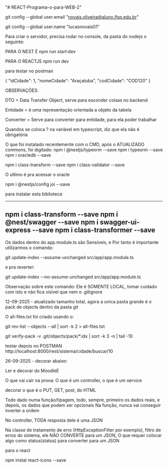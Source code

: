"# REACT-Programa-o-para-WEB-2" 

git config --global user.email "novais.oliveira@aluno.ifsp.edu.br"

git config --global user.name "lucasnovais01"

Para criar o servidor, precisa rodar no console, da pasta do nodejs o seguinte:


PARA O NEST É
    npm run start:dev

PARA O REACTJS
    npm run dev


para testar no postman

{
    "idCidade": 1,
    "nomeCidade": "Araçatuba",
    "codCidade": "COD120"
}

OBSERVAÇÕES:

DTO = Data Transfer Object, serve para esconder coisas no backend

Entidade = é uma representação orientada a objeto da tabela

Converter = Serve para converter para entidade, para ela poder trabalhar

Quandos se coloca ? na variável em typescript, diz que ela não é obrigatória


O que foi instalado recentemente com o CMD, após o ATUALIZADO commons, foi digitado:
npm i @nestjs/typeorm --save
npm i typeorm --save
npm i oracledb --save

npm i class-transform --save
npm i class-validator --save

O ultimo é pra acessar o oracle

npm i @nestjs/config joi --save

para instalar esta biblioteca


-------------------------
npm i class-transform --save
npm i @nest/swagger --save
npm i swagger-ui-express --save
npm i class-transformer --save
--------------------------


Os dados dentro do app.module.ts são Sensíveis, e Por tanto é importante utilizarmos o comando:

git update-index --assume-unchanged src/app/app.module.ts

e pra reverter:

git update-index --no-assume-unchanged src/app/app.module.ts

Observação sobre este comando: Ele é SOMENTE LOCAL, tomar cuidado com isto e não fica visível que nem o .gitignore





12-09-2025 - atualizado tamanho total, agora a unica pasta grande é o pack de objects dentro da pasta git

O all-files.txt foi criado usando o:

git rev-list --objects --all | sort -k 2 > all-files.txt

git verify-pack -v .git/objects/pack/*.idx | sort -k 3 -n | tail -10


testar depois no POSTMAN
http://localhost:8000/rest/sistema/cidade/buscar/10

26-09-2025 - decorar abaixo:

Ler e decorar do MoodleE

O que vai cair na prova: O que é um controller, o que é um service

decorar o que é o PUT, GET, post, do HTML

Todo dado numa função/tipagem, todo, sempre, primeiro os dados reais, e depois, os dados que podem ser opcionais
Na função, nunca vai conseguir inverter a ordem

No controller, TODA resposta dele é uma JSON


Na classe de tratamento de erro (HttpExceptionFilter por exemplo), filtro de erros do sistema,
ele NÃO CONVERTE para um JSON,
O que requer colocar algo como status(status) para converter para um JSON 



para o react

npm instal react-icons --save